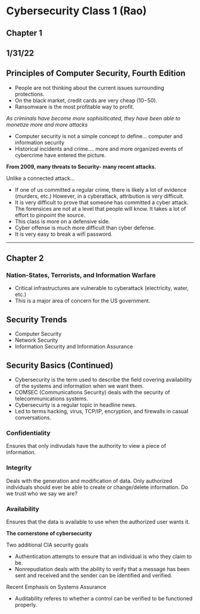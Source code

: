 # Cybersecurity Class 1 (Rao)
## Chapter 1
## 1/31/22

## Principles of Computer Security, Fourth Edition
- People are not thinking about the current issues surrounding protections. 
- On the black market, credit cards are very cheap ($10-$50).
- Ransomware is the most profitable way to profit.

*As criminals have become more sophisiticated, they have been able to monetize more and more attacks*

- Computer security is not a simple concept to define... computer and information security
- Historical incidents and crime.... more and more organized events of cybercrime have entered the picture.

**From 2009, many threats to Security- many recent attacks.**

Unlike a connected attack...

- If one of us committed a regular crime, there is likely a lot of evidence (murders, etc.) However, in a cyberattack, attribution is very difficult. 
- It is very difficult to prove that someone has committed a cyber attack. The forensices are not at a level that people will know. It takes a lot of effort to pinpoint the source. 
- This class is more on a defensive side.
- Cyber offense is much more difficult than cyber defense. 
- It is very easy to break a wifi password.

<hr/>

## Chapter 2

### Nation-States, Terrorists, and Information Warfare
- Critical infrastructures are vulnerable to cyberattack (electricity, water, etc.)
- This is a major area of concern for the US government.

## Security Trends 
- Computer Security
- Network Security
- Information Security and Information Assurance

## Security Basics (Continued)
- Cybersecurity is the term used to describe the field covering availability of the systems and information when we want them.
- COMSEC (Communications Security) deals with the security of telecommunications systems.
- Cybersecuirty is a regular topic in headline news.
- Led to terms hacking, virus, TCP/IP, encryption, and firewalls in casual conversations.

### **C**onfidentiality
Ensures that only indivudals have the authority to view a piece of information.

### **I**ntegrity
Deals with the generation and modification of data. Only authorized individuals should ever be able to create or change/delete information.
Do we trust who we say we are?

### **A**vailability
Ensures that the data is available to use when the authorized user wants it. 

**The cornerstone of cybersecurity**

Two additional CIA security goals
- Authentication attempts to ensure that an individual is who they claim to be.
- Nonrepudiation deals with the ability to verify that a message has been sent and received and the sender can be identified and verified.

Recent Emphasis on Systems Assurance
- Auditability referes to whether a control can be verified to be functioned properly. 

